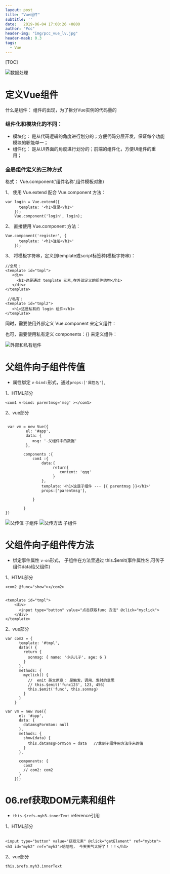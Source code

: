 ```yaml
---
layout: post
title: "Vue组件"
subtitle: ''
date:   2019-06-04 17:00:26 +0800
author: "Pcc"
header-img: "img/pcc_vue_lv.jpg"
header-mask: 0.3
tags:
  - Vue
---
```


[TOC]


![数据处理](https://raw.githubusercontent.com/Panssorcc/picee/master/images/Array_json_2019-06-04_11-31-58.png)
# 定义Vue组件
   什么是组件： 组件的出现，为了拆分Vue实例的代码量的
  
### 组件化和模块化的不同：
   + 模块化： 是从代码逻辑的角度进行划分的；方便代码分层开发，保证每个功能模块的职能单一；
   + 组件化： 是从UI界面的角度进行划分的；前端的组件化，方便UI组件的重用；
   
### 全局组件定义的三种方式
格式： Vue.component('组件名称',组件模板对象)

1、 使用 Vue.extend 配合 Vue.component 方法：
```
var login = Vue.extend({
      template: '<h1>登录</h1>'
    });
    Vue.component('login', login);
```


2、 直接使用 Vue.component 方法：
```
Vue.component('register', {
      template: '<h1>注册</h1>'
    });
```

3、 将模板字符串，定义到template或script标签种(模板字符串)：

```
//全局：
<template id="tmpl">
   <div>
     <h1>这是通过 template 元素,在外部定义的组件结构</h1>
   </div>
</template>
     
 //私有：    
<template id="tmpl2">
   <h1>这是私有的 login 组件</h1>
</template>
```

同时，需要使用外部定义 Vue.component 来定义组件：

也可，需要使用私有定义 components：{} 来定义组件：

![外部和私有组件](https://raw.githubusercontent.com/Panssorcc/picee/master/images/component_2019-06-04_09-20-18.png)



# 父组件向子组件传值

+ 属性绑定 `v-bind:`形式，通过`props:['属性名']`,

1、HTML部分
```
<com1 v-bind: parentmsg='msg' ></com1>

```
2、vue部分


```

 var vm = new Vue({
		 el: '#app',
		 data: {
			msg: '-父组件中的数据'
		 },

		components :{
			com1 :{
				data:{
					 return{
					    content: 'qqq'
					 }
				},
				template:'<h1>这是子组件 --- {{ parentmsg }}</h1>'
				props:['parentmsg'],
			
			}

		}
})		
```

![父传值 子组件](https://raw.githubusercontent.com/Panssorcc/picee/master/images/%E7%88%B6%E4%BC%A0%E5%80%BC%E5%AD%90%E7%BB%84%E4%BB%B6_2019-06-06_15-51-52.png)
![父传方法 子组件](https://raw.githubusercontent.com/Panssorcc/picee/master/images/%E7%88%B6%E4%BC%A0%E6%96%B9%E6%B3%95%E5%AD%90%E7%BB%84%E4%BB%B6_2019-06-06_16-15-05.png)

# 父组件向子组件传方法

+ 绑定事件属性 `v-on`形式，  子组件在方法里通过 this.$emit(事件属性名,可传子组件data给父组件)

1、HTML部分
```
<com2 @func="show"></com2>


<template id="tmpl">
    <div>
      <input type="button" value="点击获取func 方法" @click="myclick">
    </div>
</template>

```
2、vue部分


```
var com2 = {
      template: '#tmpl',
      data() {
        return {
          sonmsg: { name: '小头儿子', age: 6 }
        }
      },
      methods: {
        myclick() {
          //  emit 英文原意： 是触发，调用、发射的意思
          // this.$emit('func123', 123, 456)
          this.$emit('func', this.sonmsg)
        }
      }
    }

var vm = new Vue({
      el: '#app',
      data: {
        datamsgFormSon: null
      },
      methods: {
        show(data) {
          this.datamsgFormSon = data   //拿到子组件用方法传来的值
        }
      },

      components: {
        com2
        // com2: com2
      }
    });

```


# 06.ref获取DOM元素和组件

+ `this.$refs.myh3.innerText` reference引用

1、HTML部分

```

<input type="button" value="获取元素" @click="getElement" ref="mybtn">
<h3 id="myh2" ref="myh3">哈哈哈， 今天天气太好了！！！</h3>

```

2、vue部分

```
this.$refs.myh3.innerText
```

